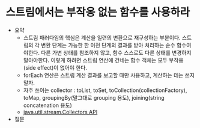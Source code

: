 # 스트림에서는 부작옹 없는 함수를 사용하라

- 요약
  - 스트림 패러다임의 핵심은 계산을 일련의 변환으로 재구성하는 부분이다. 스트림의 각 변환 단계는 가능한 한 이전 단계의 결과를 받아 처리하는 순수 함수여야한다. 다른 가변 상태를 참조하지 않고, 함수 스스로도 다른 상태를 변경하지 말아야한다. 이렇게 하려면 스트림 연산에 건네는 함수 객체는 모두 부작용(side effect)이 없어야 한다.
  - forEach 연산은 스트림 계산 결과를 보고할 때만 사용하고, 계산하는 데는 쓰지 말자.
  - 자주 쓰이는 collector : toList, toSet, toCollection(collectionFactory), toMap, groupingBy(말그대로 grouping 용도), joining(string concatenation 용도)
  - [java.util.stream.Collectors API](http://bit.ly/2MvTOAR)
- 질문